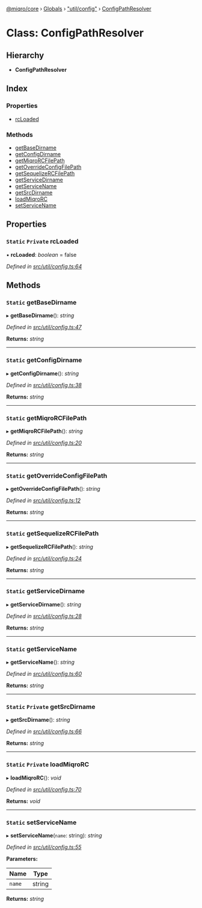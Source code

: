 [@miqro/core](../README.md) › [Globals](../globals.md) › ["util/config"](../modules/_util_config_.md) › [ConfigPathResolver](_util_config_.configpathresolver.md)

# Class: ConfigPathResolver

## Hierarchy

* **ConfigPathResolver**

## Index

### Properties

* [rcLoaded](_util_config_.configpathresolver.md#static-private-rcloaded)

### Methods

* [getBaseDirname](_util_config_.configpathresolver.md#static-getbasedirname)
* [getConfigDirname](_util_config_.configpathresolver.md#static-getconfigdirname)
* [getMiqroRCFilePath](_util_config_.configpathresolver.md#static-getmiqrorcfilepath)
* [getOverrideConfigFilePath](_util_config_.configpathresolver.md#static-getoverrideconfigfilepath)
* [getSequelizeRCFilePath](_util_config_.configpathresolver.md#static-getsequelizercfilepath)
* [getServiceDirname](_util_config_.configpathresolver.md#static-getservicedirname)
* [getServiceName](_util_config_.configpathresolver.md#static-getservicename)
* [getSrcDirname](_util_config_.configpathresolver.md#static-private-getsrcdirname)
* [loadMiqroRC](_util_config_.configpathresolver.md#static-private-loadmiqrorc)
* [setServiceName](_util_config_.configpathresolver.md#static-setservicename)

## Properties

### `Static` `Private` rcLoaded

▪ **rcLoaded**: *boolean* = false

*Defined in [src/util/config.ts:64](https://github.com/claukers/miqro-core/blob/c210610/src/util/config.ts#L64)*

## Methods

### `Static` getBaseDirname

▸ **getBaseDirname**(): *string*

*Defined in [src/util/config.ts:47](https://github.com/claukers/miqro-core/blob/c210610/src/util/config.ts#L47)*

**Returns:** *string*

___

### `Static` getConfigDirname

▸ **getConfigDirname**(): *string*

*Defined in [src/util/config.ts:38](https://github.com/claukers/miqro-core/blob/c210610/src/util/config.ts#L38)*

**Returns:** *string*

___

### `Static` getMiqroRCFilePath

▸ **getMiqroRCFilePath**(): *string*

*Defined in [src/util/config.ts:20](https://github.com/claukers/miqro-core/blob/c210610/src/util/config.ts#L20)*

**Returns:** *string*

___

### `Static` getOverrideConfigFilePath

▸ **getOverrideConfigFilePath**(): *string*

*Defined in [src/util/config.ts:12](https://github.com/claukers/miqro-core/blob/c210610/src/util/config.ts#L12)*

**Returns:** *string*

___

### `Static` getSequelizeRCFilePath

▸ **getSequelizeRCFilePath**(): *string*

*Defined in [src/util/config.ts:24](https://github.com/claukers/miqro-core/blob/c210610/src/util/config.ts#L24)*

**Returns:** *string*

___

### `Static` getServiceDirname

▸ **getServiceDirname**(): *string*

*Defined in [src/util/config.ts:28](https://github.com/claukers/miqro-core/blob/c210610/src/util/config.ts#L28)*

**Returns:** *string*

___

### `Static` getServiceName

▸ **getServiceName**(): *string*

*Defined in [src/util/config.ts:60](https://github.com/claukers/miqro-core/blob/c210610/src/util/config.ts#L60)*

**Returns:** *string*

___

### `Static` `Private` getSrcDirname

▸ **getSrcDirname**(): *string*

*Defined in [src/util/config.ts:66](https://github.com/claukers/miqro-core/blob/c210610/src/util/config.ts#L66)*

**Returns:** *string*

___

### `Static` `Private` loadMiqroRC

▸ **loadMiqroRC**(): *void*

*Defined in [src/util/config.ts:70](https://github.com/claukers/miqro-core/blob/c210610/src/util/config.ts#L70)*

**Returns:** *void*

___

### `Static` setServiceName

▸ **setServiceName**(`name`: string): *string*

*Defined in [src/util/config.ts:55](https://github.com/claukers/miqro-core/blob/c210610/src/util/config.ts#L55)*

**Parameters:**

Name | Type |
------ | ------ |
`name` | string |

**Returns:** *string*
